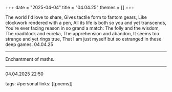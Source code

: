 +++
date = "2025-04-04"
title = "04.04.25"
themes = []
+++

The world I'd love to share,
Gives tactile form to fantom gears,
Like clockwork rendered with a pen,
All its life is both so you and yet transcends,
You're ever facing reason in so grand a match:
The folly and the wisdom,
The roadblock and eureka,
The apprehension and abandon,
It seems too strange and yet rings true,
That I am just myself but so estranged in these deep games.
04.04.25

---

Enchantment of maths.

---

04.04.2025 22:50

tags: #personal
links: [[poems]]

